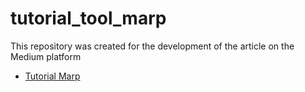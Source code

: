 # tutorial_tool_marp

This repository was created for the development of the article on the Medium platform

- [Tutorial Marp](https://edd1.medium.com/tutorial-marp-for-vs-code-9d2f77af6f5a)
